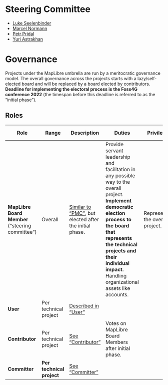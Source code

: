 # Steering Committee 
- [Luke Seelenbinder](https://github.com/lseelenbinder)
- [Marcel Normann](https://github.com/marcelnormann) 
- [Petr Pridal](https://github.com/klokan)
- [Yuri Astrakhan](https://github.com/nyurik)

# Governance

Projects under the MapLibre umbrella are run by a meritocratic governance model. The overall governance across the projects starts with a lazy/self-elected board and will be replaced by a board elected by contributors. **Deadline for implementing the electoral process is the Foss4G conference 2022** (the timespan before this deadline is referred to as the “initial phase”).

## Roles
| Role | Range | Description | Duties | Privileges | Authority | Change Procedure | Election Procedure |
|--|--|--|--|--|--|--|--|
| **MapLibre Board Member** (“steering committee”) | Overall | [Similar to “PMC”](http://oss-watch.ac.uk/resources/meritocraticgovernancemodel), but elected after the initial phase. | Provide servant leadership and facilitation in any possible way to the overall project. **Implement democratic election process to the board that represents the technical projects and their individual impact.** Handling organizational assets like accounts. | Representing the overall project. | Last say on expenses and cross-project technical decisions if no consensus between the projects is possible. | TBD, see “duties”. | TBD. See “duties”. Initial: Signed the first maplibre-gl-js memorandum and contributed to the overall project progress afterwards (Luke, Marcel. Petr, Yuri). Additional members can be invited, unanimous voting by all other board members needed. |
| **User** | Per technical project | [Described in “User”](http://oss-watch.ac.uk/resources/meritocraticgovernancemodel) |
| **Contributor** | Per technical project | [See “Contributor”](http://oss-watch.ac.uk/resources/meritocraticgovernancemodel) | Votes on MapLibre Board Members after initial phase.
| **Committer** | **Per technical project** | [See “Committer”](http://oss-watch.ac.uk/resources/meritocraticgovernancemodel)

